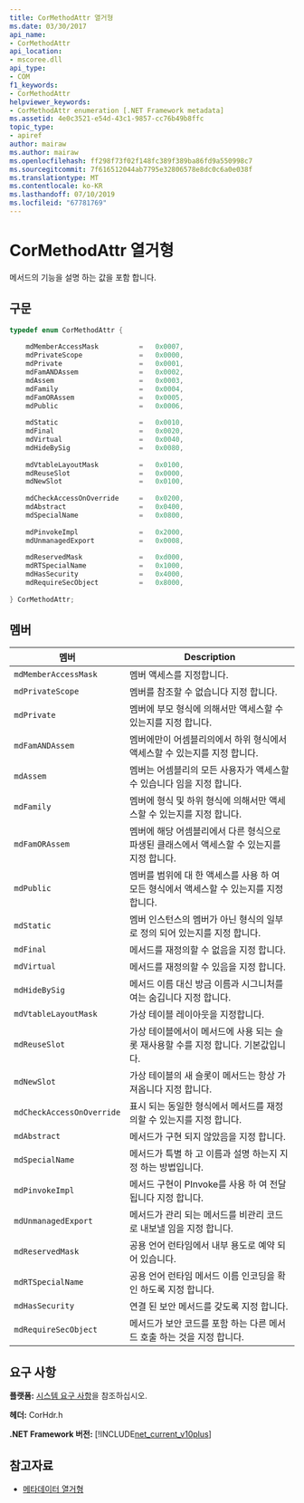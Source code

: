```yaml
---
title: CorMethodAttr 열거형
ms.date: 03/30/2017
api_name:
- CorMethodAttr
api_location:
- mscoree.dll
api_type:
- COM
f1_keywords:
- CorMethodAttr
helpviewer_keywords:
- CorMethodAttr enumeration [.NET Framework metadata]
ms.assetid: 4e0c3521-e54d-43c1-9857-cc76b49b8ffc
topic_type:
- apiref
author: mairaw
ms.author: mairaw
ms.openlocfilehash: ff298f73f02f148fc389f389ba86fd9a550998c7
ms.sourcegitcommit: 7f616512044ab7795e32806578e8dc0c6a0e038f
ms.translationtype: MT
ms.contentlocale: ko-KR
ms.lasthandoff: 07/10/2019
ms.locfileid: "67781769"
---
```

# <a name="cormethodattr-enumeration"></a>CorMethodAttr 열거형
메서드의 기능을 설명 하는 값을 포함 합니다.  
  
## <a name="syntax"></a>구문  
  
```cpp  
typedef enum CorMethodAttr {  
  
    mdMemberAccessMask          =   0x0007,  
    mdPrivateScope              =   0x0000,  
    mdPrivate                   =   0x0001,  
    mdFamANDAssem               =   0x0002,  
    mdAssem                     =   0x0003,  
    mdFamily                    =   0x0004,  
    mdFamORAssem                =   0x0005,  
    mdPublic                    =   0x0006,  
  
    mdStatic                    =   0x0010,  
    mdFinal                     =   0x0020,  
    mdVirtual                   =   0x0040,  
    mdHideBySig                 =   0x0080,  
  
    mdVtableLayoutMask          =   0x0100,  
    mdReuseSlot                 =   0x0000,  
    mdNewSlot                   =   0x0100,  
  
    mdCheckAccessOnOverride     =   0x0200,  
    mdAbstract                  =   0x0400,  
    mdSpecialName               =   0x0800,  
  
    mdPinvokeImpl               =   0x2000,  
    mdUnmanagedExport           =   0x0008,  
  
    mdReservedMask              =   0xd000,  
    mdRTSpecialName             =   0x1000,  
    mdHasSecurity               =   0x4000,  
    mdRequireSecObject          =   0x8000,  
  
} CorMethodAttr;  
```  
  
## <a name="members"></a>멤버  
  
|멤버|Description|  
|------------|-----------------|  
|`mdMemberAccessMask`|멤버 액세스를 지정합니다.|  
|`mdPrivateScope`|멤버를 참조할 수 없습니다 지정 합니다.|  
|`mdPrivate`|멤버에 부모 형식에 의해서만 액세스할 수 있는지를 지정 합니다.|  
|`mdFamANDAssem`|멤버에만이 어셈블리의에서 하위 형식에서 액세스할 수 있는지를 지정 합니다.|  
|`mdAssem`|멤버는 어셈블리의 모든 사용자가 액세스할 수 있습니다 임을 지정 합니다.|  
|`mdFamily`|멤버에 형식 및 하위 형식에 의해서만 액세스할 수 있는지를 지정 합니다.|  
|`mdFamORAssem`|멤버에 해당 어셈블리에서 다른 형식으로 파생된 클래스에서 액세스할 수 있는지를 지정 합니다.|  
|`mdPublic`|멤버를 범위에 대 한 액세스를 사용 하 여 모든 형식에서 액세스할 수 있는지를 지정 합니다.|  
|`mdStatic`|멤버 인스턴스의 멤버가 아닌 형식의 일부로 정의 되어 있는지를 지정 합니다.|  
|`mdFinal`|메서드를 재정의할 수 없음을 지정 합니다.|  
|`mdVirtual`|메서드를 재정의할 수 있음을 지정 합니다.|  
|`mdHideBySig`|메서드 이름 대신 방금 이름과 시그니처를 여는 숨깁니다 지정 합니다.|  
|`mdVtableLayoutMask`|가상 테이블 레이아웃을 지정합니다.|  
|`mdReuseSlot`|가상 테이블에서이 메서드에 사용 되는 슬롯 재사용할 수를 지정 합니다. 기본값입니다.|  
|`mdNewSlot`|가상 테이블의 새 슬롯이 메서드는 항상 가져옵니다 지정 합니다.|  
|`mdCheckAccessOnOverride`|표시 되는 동일한 형식에서 메서드를 재정의할 수 있는지를 지정 합니다.|  
|`mdAbstract`|메서드가 구현 되지 않았음을 지정 합니다.|  
|`mdSpecialName`|메서드가 특별 하 고 이름과 설명 하는지 지정 하는 방법입니다.|  
|`mdPinvokeImpl`|메서드 구현이 PInvoke를 사용 하 여 전달 됩니다 지정 합니다.|  
|`mdUnmanagedExport`|메서드가 관리 되는 메서드를 비관리 코드로 내보낼 임을 지정 합니다.|  
|`mdReservedMask`|공용 언어 런타임에서 내부 용도로 예약 되어 있습니다.|  
|`mdRTSpecialName`|공용 언어 런타임 메서드 이름 인코딩을 확인 하도록 지정 합니다.|  
|`mdHasSecurity`|연결 된 보안 메서드를 갖도록 지정 합니다.|  
|`mdRequireSecObject`|메서드가 보안 코드를 포함 하는 다른 메서드 호출 하는 것을 지정 합니다.|  
  
## <a name="requirements"></a>요구 사항  
 **플랫폼:** [시스템 요구 사항](../../../../docs/framework/get-started/system-requirements.md)을 참조하십시오.  
  
 **헤더:** CorHdr.h  
  
 **.NET Framework 버전:** [!INCLUDE[net_current_v10plus](../../../../includes/net-current-v10plus-md.md)]  
  
## <a name="see-also"></a>참고자료

- [메타데이터 열거형](../../../../docs/framework/unmanaged-api/metadata/metadata-enumerations.md)
